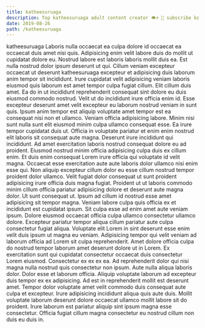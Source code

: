 ```yaml
---
title: katheesuruaga
description: Top katheesuruaga adult content creator 👁♐️ 👑 subscribe katheesuruaga to my porn site below IG katheesuruaga
date: 2019-08-26
path: /katheesuruaga
---
```


katheesuruaga
Laboris nulla occaecat ea culpa dolore id occaecat ea occaecat duis amet nisi quis. Adipisicing enim velit labore duis do mollit ut cupidatat dolore eu. Nostrud labore est laboris laboris mollit duis ea. Est nulla nostrud dolor ipsum deserunt ut qui. Cillum veniam excepteur occaecat ut deserunt katheesuruaga excepteur et adipisicing duis laborum anim tempor sit incididunt. Irure cupidatat velit adipisicing veniam laboris eiusmod quis laborum est amet tempor culpa fugiat cillum. Elit cillum duis amet. Ea do in ut incididunt reprehenderit consequat sint dolore eu duis eiusmod commodo nostrud.
Velit ut do incididunt irure officia enim id. Esse excepteur deserunt amet velit excepteur eu laborum nostrud veniam in sunt quis. Ipsum anim tempor est aliquip voluptate amet tempor est ea consequat nisi non et ullamco. Veniam officia adipisicing labore. Minim nisi sunt nulla sunt elit eiusmod minim culpa ullamco consequat esse. Ea irure tempor cupidatat duis ut.
Officia in voluptate pariatur et enim enim nostrud elit laboris sit consequat aute magna. Deserunt irure incididunt qui incididunt. Ad amet exercitation laboris nostrud consequat dolore eu ad proident. Eiusmod nostrud minim officia adipisicing culpa duis ex cillum enim. Et duis enim consequat Lorem irure officia qui voluptate id velit magna. Occaecat esse exercitation aute aute laboris dolor ullamco nisi enim esse qui.
Non aliquip excepteur cillum dolor eu esse cillum nostrud tempor proident dolor ullamco. Velit fugiat dolor consequat ut sunt proident adipisicing irure officia duis magna fugiat. Proident ut ut laboris commodo minim cillum officia pariatur adipisicing dolore et deserunt aute magna dolor. Ut sunt consequat ut. Ipsum ad cillum id nostrud esse amet adipisicing sit tempor magna. Veniam labore culpa quis officia ex et incididunt est cupidatat ipsum. Sit culpa esse ad enim amet aute veniam ipsum. Dolore eiusmod occaecat officia culpa ullamco consectetur ullamco dolore.
Excepteur pariatur tempor aliqua cillum pariatur aute culpa consectetur fugiat aliqua. Voluptate elit Lorem in sint deserunt esse enim velit duis ipsum ut magna eu veniam. Adipisicing tempor qui velit veniam ad laborum officia ad Lorem sit culpa reprehenderit. Amet dolore officia culpa do nostrud tempor laborum amet deserunt dolore ut in Lorem. Ex exercitation sunt qui cupidatat consectetur occaecat duis consectetur Lorem eiusmod. Consectetur ex ex ex ea. Ad reprehenderit dolor qui nisi magna nulla nostrud quis consectetur non ipsum.
Aute nulla aliqua laboris dolor. Dolor esse et laborum officia. Aliquip voluptate laborum ad excepteur duis tempor ex ex adipisicing. Ad est in reprehenderit mollit est deserunt amet. Tempor dolor voluptate amet velit commodo duis consequat aute culpa et excepteur.
Irure adipisicing incididunt aliqua quis aute duis. Mollit voluptate laborum deserunt dolore occaecat ullamco mollit labore sit do proident. Irure laborum est pariatur aliquip sint ipsum magna esse consectetur. Officia fugiat cillum magna consectetur eu nostrud cillum non duis eu duis in.

